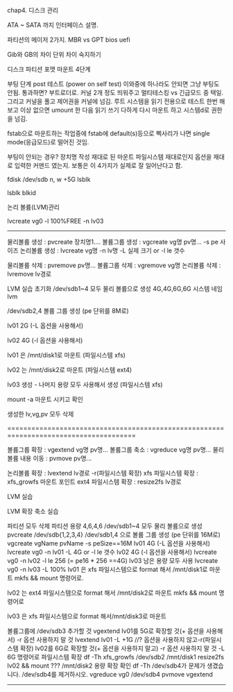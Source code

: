 chap4. 디스크 관리

ATA ~ SATA 까지 인터페이스 설명.

파티션의 메이저 2가지.
MBR vs GPT
bios uefi

Gib와 GB의 차이
단위 차이 숙지하기


디스크 파티션 포맷 마운트 4단계

부팅 단계
post 테스트 (power on self test)
이와중에 하나라도 안되면 그냥 부팅도 안됨.
통과하면? 부트로더로. 커널 2개 정도 띄워주고 멀티테스킹 vs 긴급모드 중 택일.
그리고 커널을 풀고 제어권을 커널에 넘김.
루트 시스템을 읽기 전용으로 테스트 한번 해보고
이상 없으면 umount 한 다음 읽기 쓰기 다하게 다시 마운트 하고
시스템d로 권한을 넘김.

fstab으로 마운트하는 작업중에 fstab에 default(s)등으로 삑사리가 나면 single mode(응급모드)로 떨어진 것임.

부팅이 안되는 경우?
장치명 작성
재대로 된 마운트
파일시스템 재대로인지
옵션을 재대로 입력한 커맨드 였는지.
보통은 이 4가지가 실제로 잘 일어난다고 함.

fdisk /dev/sdb
n, w +5G
lsblk

lsblk blkid 



논리 볼륨(LVM)관리

lvcreate vg0  -l 100%FREE  -n lv03


----------------------------------------------------------------------------------

물리볼륨 생성 : pvcreate 장치명1....
볼륨그룹 생성 : vgcreate vg명 pv명... -s pe 사이즈
논리볼륨 생성 : lvcreate vg명 -n lv명 -L 실제 크기 or -l le 갯수

물리볼륨 삭제 : pvremove pv명...
볼륨그룹 삭제 : vgremove vg명
논리볼륨 삭제 : lvremove lv경로

LVM 실습
초기화
/dev/sdb1~4 모두 물리 볼륨으로 생성
4G,4G,6G,6G 시스템 네임 lvm

/dev/sdb2,4 볼륨 그룹 생성 (pe 단위를 8M로) 

lv01 2G (-L 옵션을 사용해서) 

lv02 4G (-l  옵션을 사용해서)

lv01 은 /mnt/disk1로 마운트 (파일시스템 xfs)

lv02 는 /mnt/disk2로 마운트 (파일시스템 ext4)

lv03 생성 - 나머지 용량 모두 사용해서 생성 (파일시스템 xfs)

mount -a 마운트 시키고 확인

생성한 lv,vg,pv 모두 삭제

======================================================================================

볼륨그룹 확장 : vgextend vg명 pv명... 
볼륨그룹 축소 : vgreduce vg명 pv명...
물리볼륨 내용 이동 : pvmove pv명...

논리볼륨 확장 : lvextend lv경로 -r(파일시스템 확장)
xfs  파일시스템 확장 : xfs_growfs 마운트 포인트
ext4 파일시스템 확장 : resize2fs lv경로

LVM 실습

LVM 확장 축소 실습

파티션 모두 삭제
파티션 용량 4,6,4,6
/dev/sdb1~4 모두 물리 볼륨으로 생성
pvcreate /dev/sdb{1,2,3,4}
/dev/sdb1,4 으로 볼륨 그룹 생성 (pe 단위를 16M로)
vgcreate vgName pvName -s peSize==16M
lv01 4G (-L 옵션을 사용해서) 
lvcreate vg0 -n lv01 -L 4G or -l le 갯수
lv02 4G (-l  옵션을 사용해서)
lvcreate vg0 -n lv02 -l le 256 (= pe16 * 256 ==4G)
lv03 남은 용량 모두 사용 
lvcreate vg0 -n lv03 -L 100%
lv01 은 xfs 파일시스템으로 format 해서 /mnt/disk1로 마운트 
mkfs   && mount 명령어로.

lv02 는 ext4 파일시스템으로 format 해서 /mnt/disk2로 마운트
mkfs && mount 명령어로

lv03 은 xfs 파일시스템으로 format 해서/mnt/disk3로 마운트 

볼륨그룹에 /dev/sdb3 추가할 것
vgextend
lv01를 5G로 확장할 것(+ 옵션을 사용해서) -r 옵션 사용하지 말 것
lvextend lv01  -L +1G   //? 옵션을 사용하지 않고-r(파일시스템 확장)
lv02를 6G로 확장할 것(+ 옵션을 사용하지 말고) -r 옵션 사용하지 말 것
-L 6G
명령어로 파일시스템 확장
df -Th
xfs_growfs /dev/sdb2 /mnt/disk1
resize2fs lv02 && mount ??? /mnt/disk2
용량 확장 확인
df -Th
/dev/sdb4가 문제가 생겼습니다. /dev/sdb4를 제거하시오. 
vgreduce vg0 /dev/sdb4
pvmove
vgextend

---------------------------------------------------





